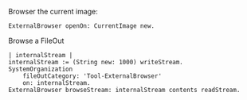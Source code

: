 Browser the current image:	ExternalBrowser openOn: CurrentImage new.Browse a FileOut	| internalStream |	internalStream := (String new: 1000) writeStream.	SystemOrganization 		fileOutCategory: 'Tool-ExternalBrowser'		on: internalStream.	ExternalBrowser browseStream: internalStream contents readStream.